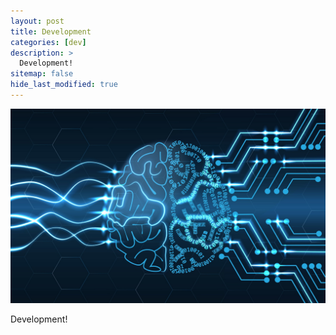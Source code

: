 ```yaml
---
layout: post
title: Development
categories: [dev]
description: >
  Development!
sitemap: false
hide_last_modified: true
---
```


![test_image](/assets/22-02-14/deep_brain.jpg)

Development!
